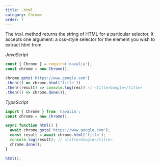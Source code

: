 ```yaml
---
title: .html
category: Chrome
order: 7
---
```


The `html` method returns the string of HTML for a particular selector. It accepts one argument: a css-style selector for the element you wish to extract html from.

*JavaScript*
```js
const { Chrome } = require('navalia');
const chrome = new Chrome();

chrome.goto('https://www.google.com')
.then(() => chrome.html('title'))
.then((result) => console.log(res)) // <title>Google</title>
.then(() => chrome.done());
```

*TypeScript*
```ts
import { Chrome } from 'navalia';
const chrome = new Chrome();

async function html() {
  await chrome.goto('https://www.google.com');
  const result = await chrome.html('title');
  console.log(result); // <title>Google</title>
  chrome.done();
}

html();
```
